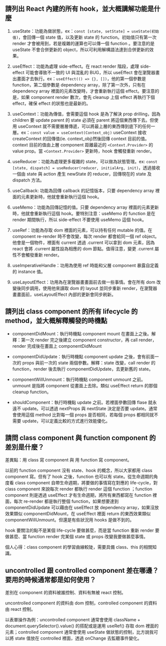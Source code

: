 ## 請列出 React 內建的所有 hook，並大概講解功能是什麼

1. useState：功能為做狀態，ex：`const [state, setState] = useState(初始值)`，會回傳一個 state 值，以及更新 state 的 function。初始值只有第一次 render 才會被用到，若是複雜的運算也可以傳一個 function 。要注意的是 useState 不會合併更新的 object，所以可利用解構語法達到合併更新的效果。

2. useEffect：功能為處理 side-effect。在 react render 階段，處理 side-effect 可能會導致不一致的 UI 與混亂的 BUG，所以 useEffect 會在瀏覽器畫出畫面才去執行。ex：`useEffect(() => {}, [])`，他的第一個參數是 function，第二個參數是 dependency array，除了第一次外，只有在 dependency array 裡面的元素改變時，才會重新執行這個 effect。要注意的是，如果 component render 數次，會先 cleanup 上個 effect 再執行下個 effect，確保 effect 的狀態也是最新的。

3. useContext：功能為傳值，會需要這個 hook 是為了解決 prop drilling，因為 children 要 update parent 的 state 必須在 parent 將這個東西傳下去。但使用 useContext 就不需要層層傳遞，可以將最上層的東西傳到底下的任何一層。ex：`const value = useContext(Context_obj)` useContext 接收 createContext 的回傳值(ie. context_obj)然後回傳 context 目前的值。context 目前的值由上層 component 距離最近的 `<Context.Provider>` 的 value prop。當 `<Context.Provider>` 更新時，hook 會觸發重新 render。

4. useReducer：功能為處理更多複雜的 state，可以做為狀態管理。ex: `const [state, dispatch] = useReducer(reducer, initialArg, init)`，透過接收一個由 state 與 action 產生 newState 的 reducer，回傳現在的 state 及 dispatch 方法。

5. useCallback: 功能為回傳 callback 的記憶版本，只要 dependency array 裡面的元素更新時，他就會重新執行這個 hook。

6. useMemo：功能為回傳記憶的值。只要 dependency array 裡面的元素更新時，他就會重新執行這個 hook。要特別注意：useMemo 的 function 是在 render 期間執行，所以 side-effect 不要使用 useMemo 這個 hook。

7. useRef：功能為存取 dom 裡面的元素，可以持有任何 mutable 的值。在 component re-render 時不會改變，每次 render 都會給同一個 ref object。他會是一個物件，裡面有 current 透過 .current 可以拿到 dom 元素，因為 react 會將 .current 屬性設為相應的 dom 節點。值得注意，變更 .current 屬性不會觸發重新 render。

8. useImperativeHandle：功用為使用 ref 時能和父層 component 暴露自定義的 instance 值。

9. useLayoutEffect：功用為在瀏覽器畫畫面前去做一些事情。會在所有 dom 改變後同步調用，使用他來讀取 dom 的 layout 並同步重新 render，在瀏覽器畫畫面前，useLayoutEffect 內部的更新會同步刷新。

## 請列出 class component 的所有 lifecycle 的 method，並大概解釋觸發的時機點

- componentDidMount：執行時機點 component mount 在畫面上之後。解釋：第一次 render 完之後建立 component constructor，再 call render，render 完成後在畫面上 componentDidMount

- componentDidUpdate：執行時機點 component update 之後，會有前面一次的 props 與前一次的 state 兩個參數。解釋：state 改變，call render 的 function，render 後去執行 componentDidUpdate，去更新舊的 state。

- componentWillUnmount：執行時機點 component unmount 之前。unmount 是指將 component 從畫面上去除。類似 useEffect return 的那個 cleanup function。

- shouldComponent：執行時機點 update 之前。若裡面參數回傳 flase 就永遠不 update。可以透過 nextProps 與 nextState 決定是否要 update。通常會使用這個 method 比對每一個 props 是否相同，若每個 props 都相同就不需要 update，可以定義比較的方式進行效能優化。

## 請問 class component 與 function component 的差別是什麼？

差異點：用 class 寫 component 與 用 function 寫 component。

以前的 function component 沒有 state、hook 的概念，所以大家都用 class component 寫。但有了 hook 之後，function 也可以有 state。從生命週期的角度看 class component 自帶生命週期，將要做的事情寫在對應的 life-cycle，對 class component 來說每次 render 都執行 render 這個 function ；function component 則是透過 useEffect 才有生命週期，將所有東西都寫在 function 裡面，每次 re-render 都是執行整個 function，如果想要達到 componentDidUpdate 可以藉由在 useEffect 放 dependency array，如果沒放效果類似 componentDidMount，在 useEffect 裡面 return 的東西效果類似 componentWillUnmount。但還是有些狀況用 hooks 是做不到的。

hook 要關注的點不是某個 life-cycle 要做甚麼，而是當 function 重新 render 要做甚麼、當 function render 完某個 state 或 props 改變我要做甚麼事情。

個人心得：class component 的學習曲線較陡，需要具備 class、this 的相關知識。

## uncontrolled 跟 controlled component 差在哪邊？要用的時候通常都是如何使用？

差別在 component 的資料被誰控制、資料有無被 react 控制。

uncontrolled component 的資料由 dom 控制，controlled component 的資料由 react 控制。

以表單操作為例：uncontrolled component 通常會使用 className + document.querySelector().value() 的搭配或是運用 useRef() 存取 dom 裡面的元素；controlled component 通常會使用 useState 做狀態的控制，比方說我可以將 state 值放在 controlled 裡面，透過 onChange 去監聽事件變化。
